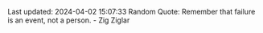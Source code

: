 Last updated: 2024-04-02 15:07:33
Random Quote: Remember that failure is an event, not a person. - Zig Ziglar